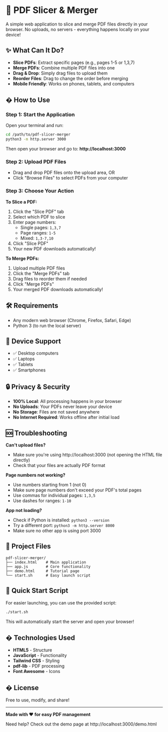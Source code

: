 # 📄 PDF Slicer & Merger

A simple web application to slice and merge PDF files directly in your browser. No uploads, no servers - everything happens locally on your device!

## ✨ What Can It Do?

- **Slice PDFs**: Extract specific pages (e.g., pages 1-5 or 1,3,7)
- **Merge PDFs**: Combine multiple PDF files into one
- **Drag & Drop**: Simply drag files to upload them
- **Reorder Files**: Drag to change the order before merging
- **Mobile Friendly**: Works on phones, tablets, and computers

## � How to Use

### Step 1: Start the Application
Open your terminal and run:
```bash
cd /path/to/pdf-slicer-merger
python3 -m http.server 3000
```

Then open your browser and go to: **http://localhost:3000**

### Step 2: Upload PDF Files
- Drag and drop PDF files onto the upload area, OR
- Click "Browse Files" to select PDFs from your computer

### Step 3: Choose Your Action

**To Slice a PDF:**
1. Click the "Slice PDF" tab
2. Select which PDF to slice
3. Enter page numbers:
   - Single pages: `1,3,7`
   - Page ranges: `1-5`
   - Mixed: `1,3-7,10`
4. Click "Slice PDF"
5. Your new PDF downloads automatically!

**To Merge PDFs:**
1. Upload multiple PDF files
2. Click the "Merge PDFs" tab
3. Drag files to reorder them if needed
4. Click "Merge PDFs"
5. Your merged PDF downloads automatically!

## 🛠️ Requirements

- Any modern web browser (Chrome, Firefox, Safari, Edge)
- Python 3 (to run the local server)

## 📱 Device Support

- ✅ Desktop computers
- ✅ Laptops
- ✅ Tablets
- ✅ Smartphones

## 🔒 Privacy & Security

- **100% Local**: All processing happens in your browser
- **No Uploads**: Your PDFs never leave your device
- **No Storage**: Files are not saved anywhere
- **No Internet Required**: Works offline after initial load

## 🆘 Troubleshooting

**Can't upload files?**
- Make sure you're using http://localhost:3000 (not opening the HTML file directly)
- Check that your files are actually PDF format

**Page numbers not working?**
- Use numbers starting from 1 (not 0)
- Make sure page numbers don't exceed your PDF's total pages
- Use commas for individual pages: `1,3,5`
- Use dashes for ranges: `1-10`

**App not loading?**
- Check if Python is installed: `python3 --version`
- Try a different port: `python3 -m http.server 8000`
- Make sure no other app is using port 3000

## 📁 Project Files

```
pdf-slicer-merger/
├── index.html    # Main application
├── app.js        # Core functionality
├── demo.html     # Tutorial page
└── start.sh      # Easy launch script
```

## 🚀 Quick Start Script

For easier launching, you can use the provided script:
```bash
./start.sh
```

This will automatically start the server and open your browser!

## � Technologies Used

- **HTML5** - Structure
- **JavaScript** - Functionality  
- **Tailwind CSS** - Styling
- **pdf-lib** - PDF processing
- **Font Awesome** - Icons

## � License

Free to use, modify, and share!

---

**Made with ❤️ for easy PDF management**

Need help? Check out the demo page at http://localhost:3000/demo.html
